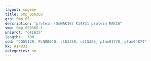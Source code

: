 ```yaml
---
layout: smgene
title: Smp_050360
grp: Smp_05
description: "protein (SmMAK16) K14831 protein MAK16"
smp: Smp_050360.1
uniprot: "G4LWI5"
length:   780
cdd: "COG5129, PLN00040, cl03350, cl15325, pfam01778, pfam04874"
kk: K14831
categories: sm
---
```

